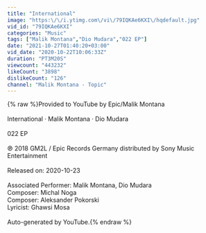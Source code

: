 ```yaml
---
title: "International"
image: "https:\/\/i.ytimg.com\/vi\/79IQKAe6KXI\/hqdefault.jpg"
vid_id: "79IQKAe6KXI"
categories: "Music"
tags: ["Malik Montana","Dio Mudara","022 EP"]
date: "2021-10-27T01:40:20+03:00"
vid_date: "2020-10-22T10:06:33Z"
duration: "PT3M20S"
viewcount: "443232"
likeCount: "3898"
dislikeCount: "126"
channel: "Malik Montana - Topic"
---
```

{% raw %}Provided to YouTube by Epic/Malik Montana<br /><br />International · Malik Montana · Dio Mudara<br /><br />022 EP<br /><br />℗ 2018 GM2L / Epic Records Germany distributed by Sony Music Entertainment<br /><br />Released on: 2020-10-23<br /><br />Associated  Performer: Malik Montana, Dio Mudara<br />Composer: Michal Noga<br />Composer: Aleksander Pokorski<br />Lyricist: Ghawsi Mosa<br /><br />Auto-generated by YouTube.{% endraw %}
